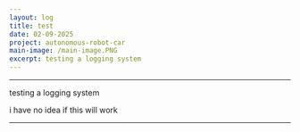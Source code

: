 ```yaml
---
layout: log
title: test
date: 02-09-2025
project: autonomous-robot-car
main-image: /main-image.PNG
excerpt: testing a logging system
---
```


---
testing a logging system

i have no idea if this will work

---